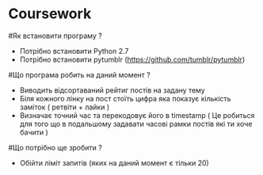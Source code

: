 # Coursework

#Як встановити програму ?
  - Потрібно встановити Python 2.7
  - Потрібно встановити pytumblr (https://github.com/tumblr/pytumblr)

#Що програма робить на даний момент ?
  - Виводить відсортаваний рейтиг постів на задану тему
  - Біля кожного лінку на пост стоїть цифра яка показує кількість заміток ( ретвіти + лайки )
  - Визначає точний час та перекодовує його в timestamp ( Це робиться для того що в подальшому задавати часові рамки постів які ти хоче       бачити )
 
#Що потрібно ще зробити ?
  - Обійти ліміт запитів (яких на даний момент є тільки 20)
